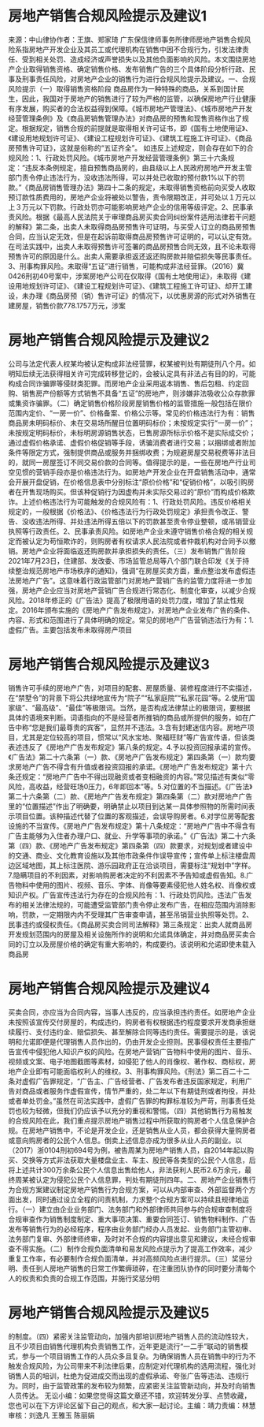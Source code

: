 # 房地产销售合规风险提示及建议1

来源：中山律协作者：王旗、郑家琦 广东保信律师事务所律师房地产销售合规风险系指房地产开发企业及其员工或代理机构在销售中因不合规行为，引发法律责任、受到相关处罚、造成经济或声誉损失以及其他负面影响的风险。本文围绕房地产企业取得销售资格、确定销售价格、发布销售广告的三个具体阶段分析行政、民事及刑事责任风险，对房地产企业的销售行为进行合规风险提示及建议。一、合规风险提示（一）取得销售资格阶段 商品房作为一种特殊的商品，关系到国计民生，因此，我国对于房地产的销售进行了较为严格的监管，以确保房地产行业健康有序发展，购买者的合法权益得到保障。《城市房地产管理法》、《城市房地产开发经营管理条例》及《商品房销售管理办法》对商品房的预售和现售资格作出了规定。根据规定，销售合规的前提就是取得相关许可证书，即《国有土地使用证》、《建设用地规划许可证》、《建设工程规划许可证》、《建筑工程施工许可证》、《商品房预售许可证》，这就是俗称的“五证齐全”。 如违反上述规定，则会存在如下的合规风险：1、行政处罚风险。《城市房地产开发经营管理条例》第三十六条规定：“违反本条例规定，擅自预售商品房的，由县级以上人民政府房地产开发主管部门责令停止违法行为，没收违法所得，可以并处已收取的预付款1%以下的罚款。”《商品房销售管理办法》第四十二条的规定，未取得销售资格前向买受人收取预订款性质费用的，房地产企业将被处以警告，责令限期改正，并可处以１万元以上３万元以下罚款。行政处罚亦可能影响房地产企业的信用等级评定。2、民事承责风险。根据《最高人民法院关于审理商品房买卖合同纠纷案件适用法律若干问题的解释》第二条，出卖人未取得商品房预售许可证明，与买受人订立的商品房预售合同，应当认定无效，但是在起诉前取得商品房预售许可证明的，可以认定有效。在司法实践中，出卖人未取得预售许可签署的商品房预售合同无效，且不论未取得预售许可的原因是什么。出卖人需要承担返还返还购房款并赔偿损失等民事责任。3、刑事构罪风险。未取得“五证”进行销售，可能构成非法经营罪。（2016）冀0426刑初40号案中，涉案房地产公司在仅取得《国有土地使用证》，未取得《建设用地规划许可证》、《建设工程规划许可证》、《建筑工程施工许可证》、却开工建设，未办理《商品房预（销）售许可证》的情况下，以优惠房源的形式对外销售在建房屋，销售价款778.1757万元，涉案

# 房地产销售合规风险提示及建议2

公司与法定代表人权某均被认定构成非法经营罪，权某被判处有期徒刑八个月。如明知后续无法获得相关许可完成转移登记的，会被认定具有非法占有目的的，可能构成合同诈骗罪等侵财类犯罪。而房地产企业采用返本销售、售后包租、约定回购、销售房产份额等方式销售不具备“五证”的房地产，则涉嫌非法吸收公众存款罪或集资诈骗罪。（二）确定销售价格阶段房屋销售价格的监管措施一般包括在限价范围内定价、“一房一价”、价格备案、价格公示等。常见的价格违法行为有：销售商品房未明码标价、未在交易场所醒目位置明码标价；未按规定实行“一房一价”；未按规定明码标价，未标明房源销售状态，已售房源所标示价格不是实际成交价；通过虚假价格承诺、虚假价格促销等手段，诱骗消费者进行交易；以捆绑或者附加条件等限定方式，强制提供商品或服务并捆绑收费；为规避房屋交易税费等非法目的，就同一房屋签订不同交易价款的合同等。值得提示的是，一些在房地产行业司空见惯的营销手段亦是价格违法行为。如房地产开发企业在开盘销售活动中，通常会开展开盘促销，在价格信息表中分别标注“原价价格”和“促销价格”，以吸引购房者在开售现场购买。但该种促销行为因虚构并未实际交易过的“原价”而构成价格欺诈。上述价格违法行为可能触发的合规风险有：1、行政处罚风险。违反价格相关规定的，一般根据《价格法》、《价格违法行为行政处罚规定》承担责令改正、警告、没收违法所得、并处违法所得五倍以下的罚款甚至责令停业整顿，或吊销营业执照等行政责任。2、民事承责风险。如房地产企业未遵守销售价格合规的相关规定而被认定为苟恒欺诈的，则购房者有权请求人民法院或者仲裁机构对合同予以撤销。房地产企业将面临返还购房款并承担损失的责任。（三）发布销售广告阶段2021年7月23日，住建部、发改委、市场监管总局等八个部门联合印发《关于持续整治规范房地产市场秩序的通知》，强调“在房屋买卖方面，重点整治发布虚假违法房地产广告”。这意味着行政监管部门对房地产营销广告的监管力度将进一步加强，房地产企业应当对房地产营销广告合规进行常态化、制度化审查，以减少合规风险。2018年修正的《广告法》提高了极限用语的处罚力度，增加了禁止性规定。2016年颁布实施的《房地产广告发布规定》，对房地产企业发布广告的条件、内容、形式和范围进行了具体明确的规定。常见的房地产广告营销违法行为有：1.虚假广告。主要包括发布未取得房产项目

# 房地产销售合规风险提示及建议3

销售许可手续的房地产广告，对项目的配套、房屋质量、装修程度进行不实描述，在“禁墅令”的背景下将公共绿地宣传为“院子”“私家庭院”“私家花园”等。2.使用“国家级”、“最高级”、“最佳”等极限词。当然，是否构成法律禁止的极限词，要根据具体的语境来判断。词语指向的不是经营者所推销的商品或所提供的服务，如在广告中称“您是我们最尊贵的宾客”，显然并不违法。3.含有封建迷信内容。房地产项目，尤其是定位较高的项目，惯常以“风水宝地、聚福旺财”等广告宣传语，但该类表述违反了《房地产广告发布规定》第八条的规定。4.予以投资回报承诺的宣传。《广告法》第二十六条第（一）款、《房地产广告发布规定》第四条第（一）款均要求房地产广告不得含有升值或者投资回报的承诺。《房地产广告发布规定》第十六条还规定：“房地产广告中不得出现融资或者变相融资的内容。”常见描述有类似“零风险，高收益，经营旺场0压力，6年即回本”等。5.对位置的不当描述。《广告法》第二十六条第（二）款、《房地产广告发布规定》第四条第（二）款对房地产广告里的“位置描述”作出了明确要，明确禁止以项目到达某一具体参照物的所需时间表示项目位置。该种描述代替了位置的客观描述，会误导购房者。6.对学位房等配套设施的不当宣传。《房地产广告发布规定》第十八条规定：“房地产广告中不得含有广告主能够为入住者办理户口、就业、升学等事项的承诺。”《广告法》第二十六条第（四）款、《房地产广告发布规定》第四条第（四）款要求，对规划或者建设中的交通、商业、文化教育设施以及其他市政条件作误导宣传；宣传单上标注楼盘周边区域地图，其上标注医院、游乐园政府正在洽谈项目，需要标注“规划中”字样。7.隐瞒项目的不利因素，对影响购房者决定的不利因素不予告知或虚假告知。8.广告物料中使用的图片、视频、音乐、字体、肖像等要素侵犯他人姓名权、肖像权或知识产权。广告宣传违法行为存在的合规风险有：1、行政处罚风险。违法广告发布的相关法律法规的，可能遭受监管部门责令停止发布广告，在相应范围内消除影响，罚款，一定期限内内不受理其广告审查申请，甚至吊销营业执照等处罚。2、民事违约或侵权责任。《商品房买卖合同司法解释》第三条规定：出卖人就商品房开发规划范围内的房屋及相关设施所作的说明和允诺具体确定，并对商品房买卖合同的订立以及房屋价格的确定有重大影响的，构成要约。该说明和允诺即使未载入商品房

# 房地产销售合规风险提示及建议4

买卖合同，亦应当为合同内容，当事人违反的，应当承担违约责任。如房地产企业未按照该宣传交付房屋的，构成违约，购房者有权根据违约程度要求开发商承担继续履行、支付违约金、赔偿损失、甚至解除合同等违约责任。需要提示的是，该说明和允诺即便是代理销售人员作出的，仍由开发企业担则。民事侵权责任主要指广告宣传中侵犯他人知识产权的风险。在房地产营销广告物料中使用的图片、音乐、视频或文案、电子地图截图等素材，如侵犯了他人的肖像权、著作权、商标权，房地产企业即有可能面临权利人的维权。3、刑事构罪风险。《刑法》第二百二十二条对虚假广告罪规定，“广告主、广告经营者、广告发布者违反国家规定，利用广告对商品或者服务作虚假宣传，情节严重的，处二年以下有期徒刑或者拘役，并处或者单处罚金。”虽然在司法实践中，虚假广告罪的构罪标准较为严苛，刑事责任处罚也较为轻微，但我们仍应该予以充分的重视和警惕。（四）其他销售行为易触发的合规风险在此，我们重点提示房地产销售过程中所获取的购房者个人信息保护合规。在房地产销售中，不论是开发企业，还是销售从业人员，都会获得大量购房者或意向购房者的公民个人信息。倒卖上述信息亦成为很多从业人员的副业。以（2017）浙0104刑初694号为例，被告周某为房地产销售人员，自2014年起以购买、交换等方式非法获取大量楼盘业主、车主、股民等各类型的公民个人信息，后将上述共计300万余条公民个人信息出售给他人，非法获利人民币2.6万余元，最终周某被认定为侵犯公民个人信息罪，判处有期徒刑四年。二、房地产企业销售行为合规方案建议制定房地产销售行为合规方案，可以从内部审查、外部监督两个方面出发，同时通过设立全程的问责机制，力求整个合规方案可以持续且规律地运行。（一）建立由企业业务部门、法务部门和外部律师共同参与的合规审查制度将合规审查作为销售制度制定、重大事项决策、重要合同签订、销售物料制作、广告发布等销售行为的必经程序，程序由业务部门经办人员发起、业务部门主管初审、法务部门复审、外部律师终审，及时对不合规的内容提出意见和建议，未经合规审查不得实施。（二）制作合规负面清单和易发风险点提示为了提高工作效率，减少重复工作率，有必要制作合规负面清单，并对高频风险点进行提示。（三）奖惩分明、责任到人房地产销售的日常工作繁缛琐碎，在注重团队协作的同时要分清每个人的权责和负责的合规工作范围，并施行奖惩分明

# 房地产销售合规风险提示及建议5

的制度。（四）紧密关注监管动向，加强内部培训房地产销售人员的流动性较大，且不少项目由销售代理机构负责销售工作，近年更是流行“一二手”联动的销售模式，参与一个项目销售工作的人员众多且复杂。为确保销售人员在销售中的行为不触发合规风险，为公司带来不利法律后果，应制定对代理机构的选用流程，强化对销售人员的培训，杜绝为促进成交而出现的虚假承诺、夸张广告等违法、违规行为。同时，由于监管政策的发布较为频繁，应紧密关注监管新动向，并及时向销售人员传达。 无讼小编：如果您觉得这篇文章还不错，欢迎转发分享、点赞收藏，您也可以在下方评论区留下自己的观点，和大家一起讨论。主编：靖力责编：林慧审核：刘逸凡 王雅玉 陈丽娟 

